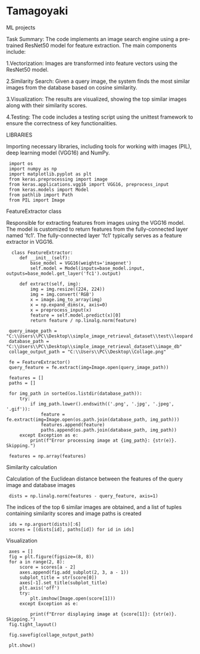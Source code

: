 # Tamagoyaki
ML projects

Task Summary:
The code implements an image search engine using a pre-trained ResNet50 model for feature extraction. The main components include:

1.Vectorization: Images are transformed into feature vectors using the ResNet50 model.


2.Similarity Search: Given a query image, the system finds the most similar images from the database based on cosine similarity.


3.Visualization: The results are visualized, showing the top similar images along with their similarity scores.


4.Testing: The code includes a testing script using the unittest framework to ensure the correctness of key functionalities.


LIBRARIES 

Importing necessary libraries, including tools for working with images (PIL), deep learning model (VGG16) and NumPy.

     import os
     import numpy as np
     import matplotlib.pyplot as plt
     from keras.preprocessing import image
     from keras.applications.vgg16 import VGG16, preprocess_input
     from keras.models import Model
     from pathlib import Path
     from PIL import Image

FeatureExtractor class

Responsible for extracting features from images using the VGG16 model. The model is customized to return features from the fully-connected layer named 'fc1'.
The fully-connected layer 'fc1' typically serves as a feature extractor in VGG16.

      class FeatureExtractor:
         def __init__(self):
             base_model = VGG16(weights='imagenet')
             self.model = Model(inputs=base_model.input, outputs=base_model.get_layer('fc1').output)
     
         def extract(self, img):
             img = img.resize((224, 224))
             img = img.convert('RGB')
             x = image.img_to_array(img)
             x = np.expand_dims(x, axis=0)
             x = preprocess_input(x)
             feature = self.model.predict(x)[0]
             return feature / np.linalg.norm(feature)
     
     query_image_path = "C:\\Users\\PC\\Desktop\\simple_image_retrieval_dataset\\test\\leopard.jpg"
     database_path = "C:\\Users\\PC\\Desktop\\simple_image_retrieval_dataset\\image_db"
     collage_output_path = "C:\\Users\\PC\\Desktop\\Collage.png"
     
     fe = FeatureExtractor()
     query_feature = fe.extract(img=Image.open(query_image_path))
     
     features = []
     paths = []
     
     for img_path in sorted(os.listdir(database_path)):
         try:
             if img_path.lower().endswith(('.png', '.jpg', '.jpeg', '.gif')):
                 feature = fe.extract(img=Image.open(os.path.join(database_path, img_path)))
                 features.append(feature)
                 paths.append(os.path.join(database_path, img_path))
         except Exception as e:
             print(f"Error processing image at {img_path}: {str(e)}. Skipping.")
     
     features = np.array(features)
Similarity calculation 

Calculation of the Euclidean distance between the features of the query image and database images 

     dists = np.linalg.norm(features - query_feature, axis=1)
     
The indices of the top 6 similar images are obtained, and a list of tuples containing similarity scores and image paths is created

     ids = np.argsort(dists)[:6]
     scores = [(dists[id], paths[id]) for id in ids]
     
Visualization 

     axes = []
     fig = plt.figure(figsize=(8, 8))
     for a in range(2, 8):
         score = scores[a - 2]
         axes.append(fig.add_subplot(2, 3, a - 1))
         subplot_title = str(score[0])
         axes[-1].set_title(subplot_title)
         plt.axis('off')
         try:
             plt.imshow(Image.open(score[1]))
         except Exception as e:
     
             print(f"Error displaying image at {score[1]}: {str(e)}. Skipping.")
     fig.tight_layout()
     
     fig.savefig(collage_output_path)
     
     plt.show()

 
